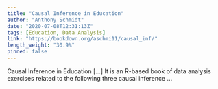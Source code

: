 ```yaml
---
title: "Causal Inference in Education"
author: "Anthony Schmidt"
date: "2020-07-08T12:31:13Z"
tags: [Education, Data Analysis]
link: "https://bookdown.org/aschmi11/causal_inf/"
length_weight: "30.9%"
pinned: false
---
```


Causal Inference in Education [...] It is an R-based book of data analysis exercises related to the following three causal inference ...

